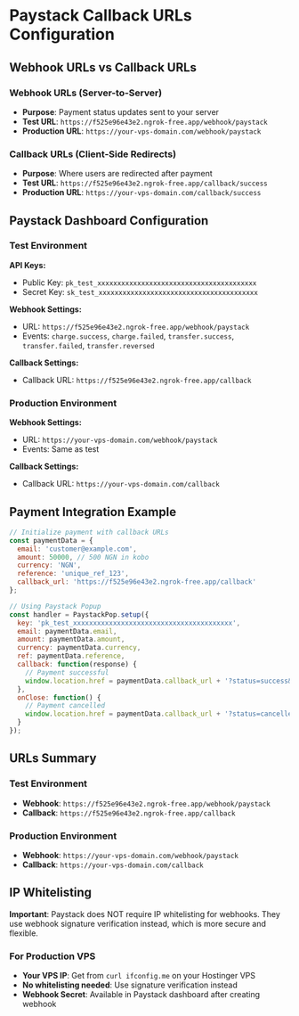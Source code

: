 # Paystack Callback URLs Configuration

## Webhook URLs vs Callback URLs

### Webhook URLs (Server-to-Server)
- **Purpose**: Payment status updates sent to your server
- **Test URL**: `https://f525e96e43e2.ngrok-free.app/webhook/paystack`
- **Production URL**: `https://your-vps-domain.com/webhook/paystack`

### Callback URLs (Client-Side Redirects)
- **Purpose**: Where users are redirected after payment
- **Test URL**: `https://f525e96e43e2.ngrok-free.app/callback/success`
- **Production URL**: `https://your-vps-domain.com/callback/success`

## Paystack Dashboard Configuration

### Test Environment
**API Keys:**
- Public Key: `pk_test_xxxxxxxxxxxxxxxxxxxxxxxxxxxxxxxxxxxxxxxx`
- Secret Key: `sk_test_xxxxxxxxxxxxxxxxxxxxxxxxxxxxxxxxxxxxxxxx`

**Webhook Settings:**
- URL: `https://f525e96e43e2.ngrok-free.app/webhook/paystack`
- Events: `charge.success`, `charge.failed`, `transfer.success`, `transfer.failed`, `transfer.reversed`

**Callback Settings:**
- Callback URL: `https://f525e96e43e2.ngrok-free.app/callback`

### Production Environment
**Webhook Settings:**
- URL: `https://your-vps-domain.com/webhook/paystack`
- Events: Same as test

**Callback Settings:**
- Callback URL: `https://your-vps-domain.com/callback`

## Payment Integration Example

```javascript
// Initialize payment with callback URLs
const paymentData = {
  email: 'customer@example.com',
  amount: 50000, // 500 NGN in kobo
  currency: 'NGN',
  reference: 'unique_ref_123',
  callback_url: 'https://f525e96e43e2.ngrok-free.app/callback'
};

// Using Paystack Popup
const handler = PaystackPop.setup({
  key: 'pk_test_xxxxxxxxxxxxxxxxxxxxxxxxxxxxxxxxxxxxxxxx',
  email: paymentData.email,
  amount: paymentData.amount,
  currency: paymentData.currency,
  ref: paymentData.reference,
  callback: function(response) {
    // Payment successful
    window.location.href = paymentData.callback_url + '?status=success&reference=' + response.reference;
  },
  onClose: function() {
    // Payment cancelled
    window.location.href = paymentData.callback_url + '?status=cancelled';
  }
});
```

## URLs Summary

### Test Environment
- **Webhook**: `https://f525e96e43e2.ngrok-free.app/webhook/paystack`
- **Callback**: `https://f525e96e43e2.ngrok-free.app/callback`

### Production Environment
- **Webhook**: `https://your-vps-domain.com/webhook/paystack`
- **Callback**: `https://your-vps-domain.com/callback`

## IP Whitelisting

**Important**: Paystack does NOT require IP whitelisting for webhooks. They use webhook signature verification instead, which is more secure and flexible.

### For Production VPS
- **Your VPS IP**: Get from `curl ifconfig.me` on your Hostinger VPS
- **No whitelisting needed**: Use signature verification instead
- **Webhook Secret**: Available in Paystack dashboard after creating webhook
